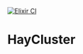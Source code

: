 [![Elixir CI](https://github.com/tank-bohr/hay_cluster/actions/workflows/elixir.yml/badge.svg)](https://github.com/tank-bohr/hay_cluster/actions/workflows/elixir.yml)

# HayCluster
